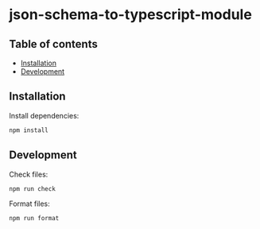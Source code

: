 # json-schema-to-typescript-module

## Table of contents

- [Installation](#installation)
- [Development](#development)

## Installation

Install dependencies:

```sh
npm install
```

## Development

Check files:

```sh
npm run check
```

Format files:

```sh
npm run format
```
